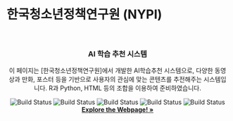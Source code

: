 # 한국청소년정책연구원 (NYPI)


<!-- KRIHS Magazine Information -->
<br />
<div align="center">

  <h3 align="center">AI 학습 추천 시스템</h3>

  <p align="center">
    이 페이지는 [한국청소년정책연구원]에서 개발한 AI학습추천 시스템으로, 다양한 동영상과 만화, 포스터 등을 기반으로 사용자의 관심에 맞는 콘텐츠를 추전해주는 시스템입니다. R과 Python, HTML 등의 조합을 이용하여 준비하였습니다.
    <br />
    
![Build Status](https://img.shields.io/badge/python-python?color=9cf&logo=python)
![Build Status](https://img.shields.io/badge/R-R?color=lightblue&logo=R)
![Build Status](https://img.shields.io/badge/Jupyter-Jupyter?color=white&logo=Jupyter)
![Build Status](https://img.shields.io/badge/Markdown-Markdown?color=lightgrey&logo=Markdown)
![Build Status](https://img.shields.io/badge/HTML-HTML?color=#E34F26&logo=html)
    <br> <a href="https://ycanns.github.io/NYPI/index.html"><strong>Explore the Webpage! »</strong></a>
    <br />
    <br />
  </p>
</div>



